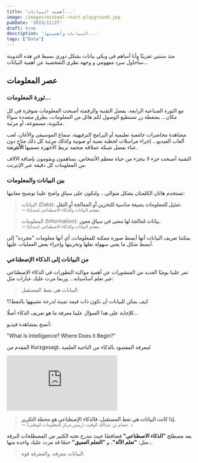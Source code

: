 ```yaml
---
title: 'أهمية البيانات...'
image: /images/minimal-react-playground.jpg
pubDate: '2023/11/27'
draft: true
description: 'البيانات وأهميتها...'
tags: ["Data"]
---
```

منذ سنتين تقريبًا وأنا أساهم في ويكي بيانات بشكل دوري بسيط
في هذه التدوينة سأحاول سرد مفهومي و وجهة نظري الشخصية عن أهمية البيانات...

## عصر المعلومات
### ثورة المعلومات...
مع الثورة الصناعية الرابعة، بفضل التقنية والرقمنة أصبحت المعلومات متوفرة في كل مكان... 
بضغطة زر تستطيع الوصول لكم هائل من المعلومات، بطرق متعددة
سواءً مكتوبة، مسموعة، أو مرئية.

مشاهدة محاضرات جامعية تعليمية أو البرامج الترفيهية، سماع الموسيقى والأغان، لعب ألعاب الفيديو... إجراء مراسلات لحظية نصية أو صوتية وكذلك مرئية كل ذلك متاح
دون عناء بفضل شبكة عملاقة ضخمة تربط الأجهزة نسميها **الأنترنت**.

التقنية أصبحت جزء لا يتجزء من حياة معظم الأشخاص،
يساهمون ويقومون بإضافة الآلاف من المعلومات كل دقيقة عبر الإنترنت.

### بين البيانات والمعلومات
تستخدم هاتان الكلمتان بشكل متوالي... ولنكون على سياق واضح علينا توضيح معانيها:

> البيانات (Data):
> **تمثيل للمعلومات بصيغة مناسبة للتخزين أو المعالجة أو النقل.**
> <br />
> <small>— معجم البيانات والذكاء الاصطناعي (سدايا).</small>

> المعلومات (Information):
> **بيانات مُعالجة لها معنى في سياق معين.**
> <br />
> <small>— معجم البيانات والذكاء الاصطناعي (سدايا).</small>

يمكننا تعريف البيانات أنها أبسط صورة ممكنة للمعلومات، 
أي أنها معلومات "مجردة" إلى أبسط شكل ما يعني سهولة نقلها وتخزينها وإجراء بعض العمليات عليها.


### من البيانات إلى الذكاء الإصطناعي
تمر علينا يوميًا العديد من المنشورات عن أهمية مواكبة التطورات في الذكاء الإصطناعي عبر تعلم أساسياته...
وربما مرت عليك عبارات مثل:
> البيانات هي نفط المستقبل.

كيف يمكن للبيانات أن تكون ذات قيمة ثمينة لدرجة تشبيهها بالنفط!؟

للإجابة على هذا السؤال علينا معرفة ما هو تعريف الذكاء أصلًا...

أنصح بمشاهدة فيديو:

<span class="isolation-auto" dir="ltr">"What Is Intelligence? Where Does it Begin?"</span>

المقدم من Kurzgesagt، لمعرفة المقصود بالذكاء من الناحية العلمية
<div class="flex justify-center">
<iframe
 class="aspect-video w-full lg:w-3/4  py-3"
 src="https://www.youtube.com/embed/ck4RGeoHFko" title="What Is Intelligence? Where Does it Begin?" frameborder="0" allow="accelerometer; autoplay; clipboard-write; encrypted-media; gyroscope; picture-in-picture; web-share" allowfullscreen></iframe>
</div>

> **إذا كانت البيانات هي نفط المستقبل، فالذكاء الإصطناعي هو محطة التكرير.**
> <br/>
> <small>— د. عصام بن عبدالله الوقيت (رئيس مركز المعلومات الوطني)</small>

يعد مصطلح **"الذكاء الاصطناعي"** فضافضًا حيث تندرج تحته الكثير من المصطلحات البرقة مثل: **"تعلم الآلة"**، و **"التعلم العميق"** 
حتمًا قد مرت عليك واحدة منها...

> البيانات معرفة، والمعرفة قوة.
